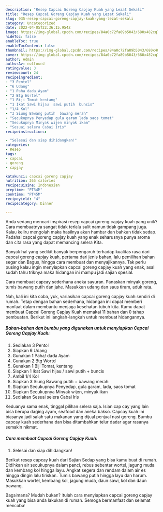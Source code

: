 ```yaml
---
description: "Resep Capcai Goreng Capjay Kuah yang Lezat Sekali"
title: "Resep Capcai Goreng Capjay Kuah yang Lezat Sekali"
slug: 935-resep-capcai-goreng-capjay-kuah-yang-lezat-sekali
category: Uncategorized
date: 2022-04-05T22:36:15.954Z
image: https://img-global.cpcdn.com/recipes/84a0c72fa89b5043/680x482cq70/capcai-goreng-capjay-kuah-foto-resep-utama.jpg
hideToc: false
enableToc: true
enableTocContent: false
thumbnail: https://img-global.cpcdn.com/recipes/84a0c72fa89b5043/680x482cq70/capcai-goreng-capjay-kuah-foto-resep-utama.jpg
cover: https://img-global.cpcdn.com/recipes/84a0c72fa89b5043/680x482cq70/capcai-goreng-capjay-kuah-foto-resep-utama.jpg
author: Admin
authorAv: notfound
ratingvalue: 3
reviewcount: 24
recipeingredient:
- "3 Pentol"
- "6 Udang"
- "1 Paha dada Ayam"
- "2 Btg Wortel"
- "1 Biji Tomat kentang"
- "1 Ikat Sawi hijau  sawi putih  buncis"
- "1/4 Kol"
- "3 Siung Bawang putih  bawang merah"
- "Secukupnya Penyedap gula garam lada saos tomat"
- "Secukupnya Minyak wijen minyak ikan"
- "Sesuai selera Cabai Iris"
recipeinstructions:

- "Selesai dan siap dihidangkan!"
categories:
- Resep
tags:
- capcai
- goreng
- capjay

katakunci: capcai goreng capjay 
nutrition: 265 calories
recipecuisine: Indonesian
preptime: "PT34M"
cooktime: "PT45M"
recipeyield: "4"
recipecategory: Dinner

---
```





Anda sedang mencari inspirasi resep capcai goreng capjay kuah yang unik? Cara membuatnya sangat tidak terlalu sulit namun tidak gampang juga. Kalau keliru mengolah maka hasilnya akan hambar dan bahkan tidak sedap. Padahal capcai goreng capjay kuah yang enak seharusnya punya aroma dan cita rasa yang dapat memancing selera Kita.





Banyak hal yang sedikit banyak berpengaruh terhadap kualitas rasa dari capcai goreng capjay kuah, pertama dari jenis bahan, lalu pemilihan bahan segar dan Bagus, hingga cara membuat dan menyajikannya. Tak perlu pusing kalau ingin menyiapkan capcai goreng capjay kuah yang enak,      asal sudah tahu triknya maka hidangan ini mampu jadi sajian spesial.














Cara membuat capcay sederhana aneka sayuran. Panaskan minyak goreng, tumis bawang putih dan jahe. Masukkan udang dan saus tiram, aduk rata.






Nah, kali ini kita coba, yuk, variasikan capcai goreng capjay kuah sendiri di rumah. Tetap dengan bahan sederhana, hidangan ini dapat memberi manfaat dalam membantu menjaga kesehatan tubuh kita. Kamu dapat membuat Capcai Goreng Capjay Kuah memakai 11 bahan dan 0 tahap pembuatan. Berikut ini langkah-langkah untuk membuat hidangannya.

<!--inarticleads1-->

##### Bahan-bahan dan bumbu yang digunakan untuk menyiapkan Capcai Goreng Capjay Kuah:

1. Sediakan 3 Pentol
1. Siapkan 6 Udang
1. Gunakan 1 Paha/ dada Ayam
1. Gunakan 2 Btg Wortel
1. Gunakan 1 Biji Tomat, kentang
1. Siapkan 1 Ikat Sawi hijau / sawi putih + buncis
1. Ambil 1/4 Kol
1. Siapkan 3 Siung Bawang putih + bawang merah
1. Siapkan Secukupnya Penyedap, gula garam, lada, saos tomat
1. Siapkan Secukupnya Minyak wijen, minyak ikan
1. Sediakan Sesuai selera Cabai Iris


Keduanya sama enak, tinggal pilihan selera saja. Isian cap cay yang lain bisa berupa daging ayam, seafood dan aneka bakso. Capcay kuah ini biasanya jadi salah satu makanan yang dijual penjual nasi goreng. Bumbu capcay kuah sederhana dan bisa ditambahkan telur dadar agar rasanya semakin nikmat. 

<!--inarticleads2-->

##### Cara membuat Capcai Goreng Capjay Kuah:


1. Selesai dan siap dihidangkan!

Berikut resep capcay kuah dari Sajian Sedap yang bisa kamu buat di rumah. Didihkan air secukupnya dalam panci, rebus sebentar wortel, jagung muda dan kembang kol hingga layu. Angkat segera dan rendam dalam air es hingga dingin lalu tiriskan. Tumis bawang putih hingga layu dan harum. Masukkan wortel, kembang kol, jagung muda, daun sawi, kol dan daun bawang. 

Bagaimana? Mudah bukan? Itulah cara menyiapkan capcai goreng capjay kuah yang bisa anda lakukan di rumah. Semoga bermanfaat dan selamat mencoba!
